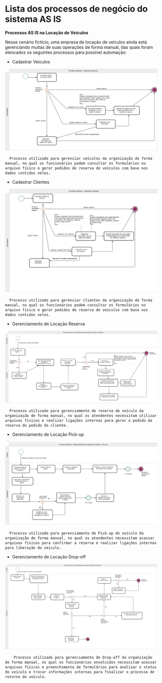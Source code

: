# Lista dos processos de negócio do sistema AS IS

**Processos AS IS na Locação de Veículos**

Nesse cenário fictício, uma empresa de locação de veículos ainda está gerenciando muitas de suas operações de forma manual, das quais foram elencados os seguintes processos para possível automação:

- Cadastrar Veículos

<p align="center">
  <img src="imagens\Processo Manual - Gerenciar Veiculos.jpg" alt="AutoFlowlogo">
</p>

      Processo utilizado para gerenciar veículos da organização de forma manual, no qual os funcionários podem consultar os formulários no arquivo físico e gerar pedidos de reserva de veículos com base nos dados contidos neles.
  
- Cadastrar Clientes

<p align="center">
  <img src="imagens\Processo Manual - Gerenciar Clientes.jpg" alt="AutoFlowlogo">
</p>

      Processo utilizado para gerenciar clientes da organização de forma manual, no qual os funcionários podem consultar os formulários no arquivo físico e gerar pedidos de reserva de veículos com base nos dados contidos neles.
  
- Gerenciamento de Locação Reserva

<p align="center">
  <img src="imagens\Processo Manual - Reserva.jpg" alt="AutoFlowlogo">
</p>

      Processo utilizado para gerenciamento de reserva de veículo da organização de forma manual, no qual os atendentes necessitam utilizar arquivos físicos e realizar ligações internas para gerar o pedido de reserva do pedido do cliente.

  
- Gerenciamento de Locação Pick-up

<p align="center">
  <img src="imagens\Processo Manual - Pick-up.jpg" alt="AutoFlowlogo">
</p>

      Processo utilizado para gerenciamento de Pick-up do veículo da organização de forma manual, no qual os atendentes necessitam acessar arquivos físicos para confirmar a reserva e realizar ligações internas para liberação do veículo.

-  Gerenciamento de Locação Drop-off

<p align="center">
  <img src="imagens\Processo Manual - Drop-off.jpg" alt="AutoFlowlogo">
</p>

        Processo utilizado para gerenciamento de Drop-off da organização de forma manual, no qual os funcionários envolvidos necessitam acessar arquivos físicos e preenchimento de formulários para analisar o status do veículo e trocar informações internas para finalizar o processo de retorno do veículo.
